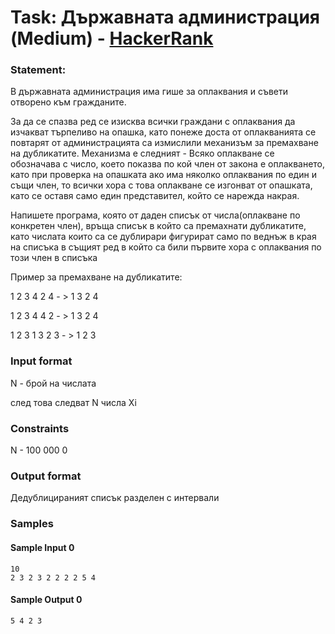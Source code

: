 # Task: Държавната администрация (Medium) - [HackerRank](<https://www.hackerrank.com/contests/test7-sda-soft-eng/challenges/challenge-1770>)


### Statement:

В държавната администрация има гише за оплаквания и съвети отворено към гражданите.

За да се спазва ред се изисква всички граждани с оплаквания да изчакват търпеливо на опашка, като понеже доста от оплакванията се повтарят от администрацията са измислили механизъм за премахване на дубликатите. Механизма е следният - Всяко оплакване се обозначава с число, което показва по кой член от закона е оплакването, като при проверка на опашката ако има няколко оплаквания по един и същи член, то всички хора с това оплакване се изгонват от опашката, като се оставя само един представител, който се нарежда накрая.

Напишете програма, която от даден списък от числа(оплакване по конкретен член), връща списък в който са премахнати дубликатите, като числата които са се дублирари фигурират само по веднъж в края на списъка в същият ред в който са били първите хора с оплаквания по този член в списъка

Пример за премахване на дубликатите:

1 2 3 4 2 4    - &gt; 1 3 2 4

1 2 3 4 4 2    - &gt; 1 3 2 4

1 2 3 1 3 2 3  - &gt; 1 2 3 


### Input format

N - брой на числата

след това следват N числа Xi


### Constraints

N - 100 000
0

### Output format

Дедублицираният списък разделен с интервали


### Samples


#### Sample Input 0
```
10
2 3 2 3 2 2 2 2 5 4 
```

#### Sample Output 0
```
5 4 2 3 
```

